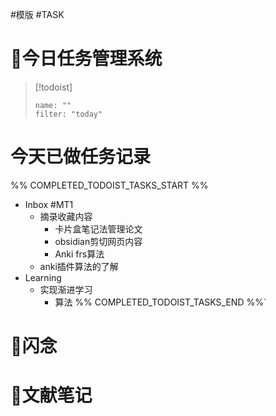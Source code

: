 #模版 #TASK
# 📖今日任务管理系统
> [!todoist]
> ```todoist
> name: ""
> filter: "today"

# 今天已做任务记录
%% COMPLETED_TODOIST_TASKS_START %%
* Inbox                 #MT1 
    * 摘录收藏内容 
        * 卡片盒笔记法管理论文 
        * obsidian剪切网页内容 
        * Anki frs算法 
    * anki插件算法的了解 
* Learning
    * 实现渐进学习 
        * 算法 
%% COMPLETED_TODOIST_TASKS_END %%`

# 📖闪念









# 📒文献笔记







